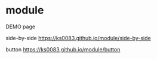 # module

DEMO page

side-by-side
https://ks0083.github.io/module/side-by-side

button
https://ks0083.github.io/module/button